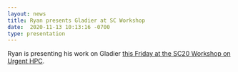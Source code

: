 ```yaml
---
layout: news
title: Ryan presents Gladier at SC Workshop
date:  2020-11-13 10:13:16 -0700
type: presentation
---
```

Ryan is presenting his work on Gladier [this Friday at the SC20 Workshop on Urgent HPC](https://sc20.supercomputing.org/presentation/?id=pec244&sess=sess232).
